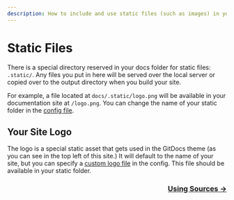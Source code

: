 ```yaml
---
description: How to include and use static files (such as images) in your build.
---
```

# Static Files

There is a special directory reserved in your docs folder for static files: `.static/`. Any files you put in here will be served over the local server or copied over to the output directory when you build your site.

For example, a file located at `docs/.static/logo.png` will be available in your documentation site at `/logo.png`. You can change the name of your static folder in the [config file](/api/config-file/#static-directory).

## Your Site Logo

The logo is a special static asset that gets used in the GitDocs theme (as you can see in the top left of this site.) It will default to the name of your site, but you can specify a [custom logo file](/api/config-file/#custom-logo) in the config. This file should be available in your static folder.

<div align="right">
  <h3><a href="/using-sources">Using Sources →</a></h3>
</div>
